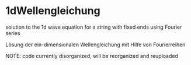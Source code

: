 # 1dWellengleichung

solution to the 1d wave equation for a string with fixed ends using Fourier series

Lösung der ein-dimensionalen Wellengleichung mit Hilfe von Fourierreihen


NOTE: code currently disorganized, will be reorganized and reuploaded
